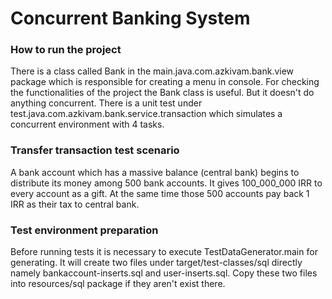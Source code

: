 # Concurrent Banking System

### How to run the project

There is a class called Bank in the main.java.com.azkivam.bank.view package which is responsible for creating a menu in console. 
For checking the functionalities of the project the Bank class is useful. But it doesn't do anything concurrent. There is a 
unit test under test.java.com.azkivam.bank.service.transaction which simulates a concurrent environment with 4 tasks.

### Transfer transaction test scenario

A bank account which has a massive balance (central bank) begins to distribute its money among 500 bank accounts. It gives
100_000_000 IRR to every account as a gift. At the same time those 500 accounts pay back 1 IRR as their tax to central bank.  

### Test environment preparation

Before running tests it is necessary to execute TestDataGenerator.main for generating. It will create two files under
target/test-classes/sql directly namely bankaccount-inserts.sql and user-inserts.sql. Copy these two files into resources/sql
package if they aren't exist there.
